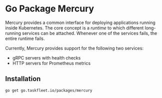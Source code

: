 # Go Package Mercury

Mercury provides a common interface for deploying applications running inside Kubernetes. The core
concept is a _runtime_ to which different long-running services can be attached. Whenever one of
the services fails, the entire runtime fails.

Currently, Mercury provides support for the following two services:

- gRPC servers with health checks
- HTTP servers for Prometheus metrics

## Installation

```bash
go get go.taskfleet.io/packages/mercury
```

